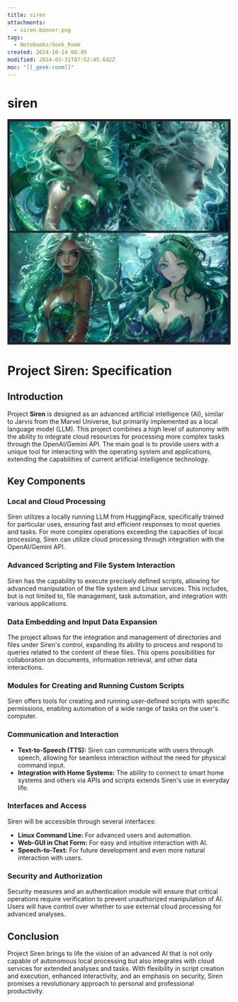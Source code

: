 ```yaml
---
title: siren
attachments:
  - siren-banner.png
tags:
  - Notebooks/Geek_Room
created: 2024-10-14 08:49
modified: 2024-03-31T07:52:45.642Z
moc: "[[_geek-room]]"
---
```

# siren

![](../attachments/siren-banner.png)

# Project Siren: Specification

## Introduction

Project **Siren** is designed as an advanced artificial intelligence (AI), similar to Jarvis from the Marvel Universe, but primarily implemented as a local language model (LLM). This project combines a high level of autonomy with the ability to integrate cloud resources for processing more complex tasks through the OpenAI/Gemini API. The main goal is to provide users with a unique tool for interacting with the operating system and applications, extending the capabilities of current artificial intelligence technology.

## Key Components

### Local and Cloud Processing

Siren utilizes a locally running LLM from HuggingFace, specifically trained for particular uses, ensuring fast and efficient responses to most queries and tasks. For more complex operations exceeding the capacities of local processing, Siren can utilize cloud processing through integration with the OpenAI/Gemini API.

### Advanced Scripting and File System Interaction

Siren has the capability to execute precisely defined scripts, allowing for advanced manipulation of the file system and Linux services. This includes, but is not limited to, file management, task automation, and integration with various applications.

### Data Embedding and Input Data Expansion

The project allows for the integration and management of directories and files under Siren's control, expanding its ability to process and respond to queries related to the content of these files. This opens possibilities for collaboration on documents, information retrieval, and other data interactions.

### Modules for Creating and Running Custom Scripts

Siren offers tools for creating and running user-defined scripts with specific permissions, enabling automation of a wide range of tasks on the user's computer.

### Communication and Interaction

- **Text-to-Speech (TTS):** Siren can communicate with users through speech, allowing for seamless interaction without the need for physical command input.
- **Integration with Home Systems:** The ability to connect to smart home systems and others via APIs and scripts extends Siren's use in everyday life.

### Interfaces and Access

Siren will be accessible through several interfaces:
- **Linux Command Line:** For advanced users and automation.
- **Web-GUI in Chat Form:** For easy and intuitive interaction with AI.
- **Speech-to-Text:** For future development and even more natural interaction with users.

### Security and Authorization

Security measures and an authentication module will ensure that critical operations require verification to prevent unauthorized manipulation of AI. Users will have control over whether to use external cloud processing for advanced analyses.

## Conclusion

Project Siren brings to life the vision of an advanced AI that is not only capable of autonomous local processing but also integrates with cloud services for extended analyses and tasks. With flexibility in script creation and execution, enhanced interactivity, and an emphasis on security, Siren promises a revolutionary approach to personal and professional productivity.
